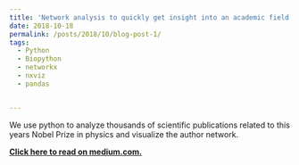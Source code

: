 ```yaml
---
title: 'Network analysis to quickly get insight into an academic field with python'
date: 2018-10-18
permalink: /posts/2018/10/blog-post-1/
tags:
  - Python
  - Biopython
  - networkx
  - nxviz
  - pandas


---
```

We use python to analyze thousands of scientific publications related to this years Nobel Prize in physics and visualize the author network.

[**Click here to read on medium.com.**](https://medium.com/@straussmaximilian/network-analysis-to-quickly-get-insight-into-an-academic-field-with-python-cd891717d547)

